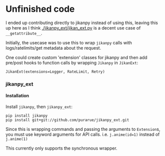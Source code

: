 # Unfinished code

I ended up contributing directly to jikanpy instead of using this, leaving this up here as I think [./jikanpy_ext/jikan_ext.py](./jikanpy_ext/jikan_ext.py) is a decent use case of `__getattribute__`.

Initially, the usecase was to use this to wrap `jikanpy` calls with logs/ratelimits/get metadata about the request.

One could create custom 'extension' classes for jikanpy and then add pre/post hooks to function calls by wrapping `Jikanpy` in `JikanExt`:

`
JikanExt(extensions=Logger, RateLimit, Retry)
`

### jikanpy_ext

#### Installation

Install `jikanpy`, then `jikanpy_ext`:

```
pip install jikanpy
pip install git+git://github.com/purarue/jikanpy_ext.git
```

Since this is wrapping commands and passing the arguments to `Extension`s, you must use keyword arguments for API calls. i.e. `j.anime(id=1)` instead of `j.anime(1)`

This currently only supports the synchronous wrapper.

